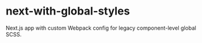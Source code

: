 # next-with-global-styles
Next.js app with custom Webpack config for legacy component-level global SCSS.

